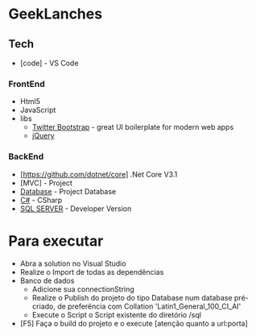 # GeekLanches

## Tech

 * [code] - VS Code
### FrontEnd
  - Html5
  - JavaScript
  - libs
    * [Twitter Bootstrap] - great UI boilerplate for modern web apps
    * [jQuery]

    
### BackEnd  
  * [https://github.com/dotnet/core] .Net Core V3.1
  * [MVC] - Project
  * [Database] - Project Database
  * [C#] - CSharp
* [SQL SERVER] - Developer Version

# Para executar

  - Abra a solution no Visual Studio
  - Realize o Import de todas as dependências
  - Banco de dados
    - Adicione sua connectionString
    - Realize o Publish do projeto do tipo Database num database pré-criado, de preferência com Collation 'Latin1_General_100_CI_AI'
    - Execute o Script o Script existente do diretório /sql
  - [F5] Faça o build do projeto e o execute [atenção quanto a url:porta]


[Database]: <https://docs.microsoft.com/pt-br/sql/ssdt/how-to-create-a-new-database-project?view=sql-server-ver15>
[Twitter Bootstrap]: <http://twitter.github.com/bootstrap/>
[jQuery]: <http://jquery.com>
[Visual Studio Code]: <https://code.visualstudio.com/>
[MVS]: <https://docs.microsoft.com/pt-br/aspnet/core/mvc/overview?view=aspnetcore-3.1>
[C#]: <https://docs.microsoft.com/pt-br/dotnet/csharp/>
[SQL SERVER]: <https://www.microsoft.com/pt-br/sql-server/sql-server-downloads>
